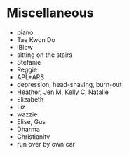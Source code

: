 # Miscellaneous

* piano
* Tae Kwon Do
* iBlow
* sitting on the stairs
* Stefanie
* Reggie
* APL+ARS
* depression, head-shaving, burn-out
* Heather, Jen M, Kelly C, Natalie
* Elizabeth
* Liz
* wazzie
* Elise, Gus
* Dharma
* Christianity
* run over by own car
